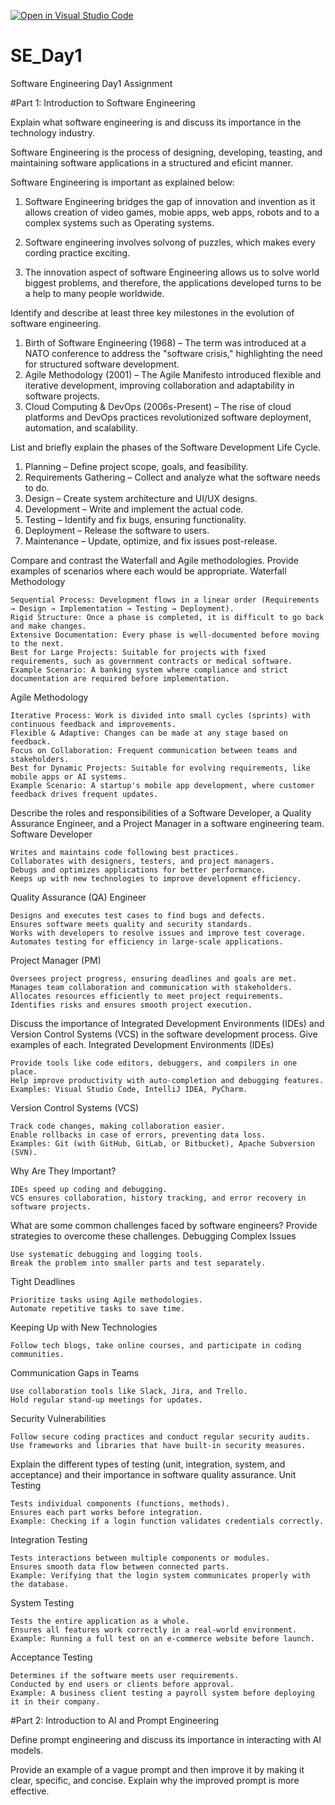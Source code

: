 [![Open in Visual Studio Code](https://classroom.github.com/assets/open-in-vscode-2e0aaae1b6195c2367325f4f02e2d04e9abb55f0b24a779b69b11b9e10269abc.svg)](https://classroom.github.com/online_ide?assignment_repo_id=18419095&assignment_repo_type=AssignmentRepo)
# SE_Day1
Software Engineering Day1 Assignment

#Part 1: Introduction to Software Engineering

Explain what software engineering is and discuss its importance in the technology industry.

Software Engineering is the process of designing, developing, teasting, and maintaining software applications in a structured and eficint manner.

Software Engineering is important as explained below:
1. Software Engineering bridges the gap of innovation and invention as it allows creation of video games, mobie apps, web apps, robots and to a complex systems such as Operating systems.

2. Software engineering involves solvong of puzzles, which makes every cording practice exciting.

3. The innovation aspect of software Engineering allows us to solve world biggest problems, and therefore, the applications developed turns to be a help to many people worldwide.


Identify and describe at least three key milestones in the evolution of software engineering.

1. Birth of Software Engineering (1968) – The term was introduced at a NATO conference to address the "software crisis," highlighting the need for structured software development.
2. Agile Methodology (2001) – The Agile Manifesto introduced flexible and iterative development, improving collaboration and adaptability in software projects.
3. Cloud Computing & DevOps (2006s-Present) – The rise of cloud platforms and DevOps practices revolutionized software deployment, automation, and scalability.


List and briefly explain the phases of the Software Development Life Cycle.

1. Planning – Define project scope, goals, and feasibility.
2. Requirements Gathering – Collect and analyze what the software needs to do.
3. Design – Create system architecture and UI/UX designs.
4. Development – Write and implement the actual code.
5. Testing – Identify and fix bugs, ensuring functionality.
6. Deployment – Release the software to users.
7. Maintenance – Update, optimize, and fix issues post-release.


Compare and contrast the Waterfall and Agile methodologies. Provide examples of scenarios where each would be appropriate.
Waterfall Methodology

    Sequential Process: Development flows in a linear order (Requirements → Design → Implementation → Testing → Deployment).
    Rigid Structure: Once a phase is completed, it is difficult to go back and make changes.
    Extensive Documentation: Every phase is well-documented before moving to the next.
    Best for Large Projects: Suitable for projects with fixed requirements, such as government contracts or medical software.
    Example Scenario: A banking system where compliance and strict documentation are required before implementation.

Agile Methodology

    Iterative Process: Work is divided into small cycles (sprints) with continuous feedback and improvements.
    Flexible & Adaptive: Changes can be made at any stage based on feedback.
    Focus on Collaboration: Frequent communication between teams and stakeholders.
    Best for Dynamic Projects: Suitable for evolving requirements, like mobile apps or AI systems.
    Example Scenario: A startup's mobile app development, where customer feedback drives frequent updates.

Describe the roles and responsibilities of a Software Developer, a Quality Assurance Engineer, and a Project Manager in a software engineering team.
Software Developer

    Writes and maintains code following best practices.
    Collaborates with designers, testers, and project managers.
    Debugs and optimizes applications for better performance.
    Keeps up with new technologies to improve development efficiency.

Quality Assurance (QA) Engineer

    Designs and executes test cases to find bugs and defects.
    Ensures software meets quality and security standards.
    Works with developers to resolve issues and improve test coverage.
    Automates testing for efficiency in large-scale applications.

Project Manager (PM)

    Oversees project progress, ensuring deadlines and goals are met.
    Manages team collaboration and communication with stakeholders.
    Allocates resources efficiently to meet project requirements.
    Identifies risks and ensures smooth project execution.

Discuss the importance of Integrated Development Environments (IDEs) and Version Control Systems (VCS) in the software development process. Give examples of each.
Integrated Development Environments (IDEs)

    Provide tools like code editors, debuggers, and compilers in one place.
    Help improve productivity with auto-completion and debugging features.
    Examples: Visual Studio Code, IntelliJ IDEA, PyCharm.

Version Control Systems (VCS)

    Track code changes, making collaboration easier.
    Enable rollbacks in case of errors, preventing data loss.
    Examples: Git (with GitHub, GitLab, or Bitbucket), Apache Subversion (SVN).

Why Are They Important?

    IDEs speed up coding and debugging.
    VCS ensures collaboration, history tracking, and error recovery in software projects.

What are some common challenges faced by software engineers? Provide strategies to overcome these challenges.
Debugging Complex Issues

    Use systematic debugging and logging tools.
    Break the problem into smaller parts and test separately.

Tight Deadlines

    Prioritize tasks using Agile methodologies.
    Automate repetitive tasks to save time.

Keeping Up with New Technologies

    Follow tech blogs, take online courses, and participate in coding communities.

Communication Gaps in Teams

    Use collaboration tools like Slack, Jira, and Trello.
    Hold regular stand-up meetings for updates.

Security Vulnerabilities

    Follow secure coding practices and conduct regular security audits.
    Use frameworks and libraries that have built-in security measures.

Explain the different types of testing (unit, integration, system, and acceptance) and their importance in software quality assurance.
Unit Testing

    Tests individual components (functions, methods).
    Ensures each part works before integration.
    Example: Checking if a login function validates credentials correctly.

Integration Testing

    Tests interactions between multiple components or modules.
    Ensures smooth data flow between connected parts.
    Example: Verifying that the login system communicates properly with the database.

System Testing

    Tests the entire application as a whole.
    Ensures all features work correctly in a real-world environment.
    Example: Running a full test on an e-commerce website before launch.

Acceptance Testing

    Determines if the software meets user requirements.
    Conducted by end users or clients before approval.
    Example: A business client testing a payroll system before deploying it in their company.

#Part 2: Introduction to AI and Prompt Engineering


Define prompt engineering and discuss its importance in interacting with AI models.


Provide an example of a vague prompt and then improve it by making it clear, specific, and concise. Explain why the improved prompt is more effective.
